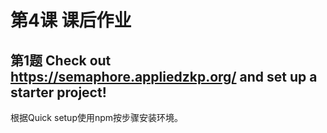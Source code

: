 # 第4课 课后作业

## 第1题 Check out https://semaphore.appliedzkp.org/ and set up a starter project!  
根据Quick setup使用npm按步骤安装环境。

